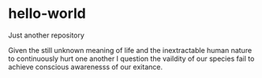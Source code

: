 # hello-world
Just another repository

Given the still unknown meaning of life and the inextractable human nature to continuously hurt one another I question the vaildity of our species fail to achieve conscious awarenesss of our exitance.
